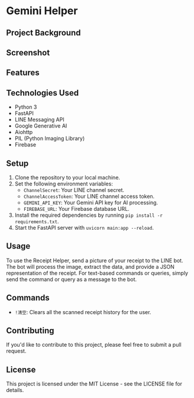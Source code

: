 # Gemini Helper

## Project Background

## Screenshot

## Features

## Technologies Used

- Python 3
- FastAPI
- LINE Messaging API
- Google Generative AI
- Aiohttp
- PIL (Python Imaging Library)
- Firebase

## Setup

1. Clone the repository to your local machine.
2. Set the following environment variables:
   - `ChannelSecret`: Your LINE channel secret.
   - `ChannelAccessToken`: Your LINE channel access token.
   - `GEMINI_API_KEY`: Your Gemini API key for AI processing.
   - `FIREBASE_URL`: Your Firebase database URL.
3. Install the required dependencies by running `pip install -r requirements.txt`.
4. Start the FastAPI server with `uvicorn main:app --reload`.

## Usage

To use the Receipt Helper, send a picture of your receipt to the LINE bot. The bot will process the image, extract the data, and provide a JSON representation of the receipt. For text-based commands or queries, simply send the command or query as a message to the bot.

## Commands

- `!清空`: Clears all the scanned receipt history for the user.

## Contributing

If you'd like to contribute to this project, please feel free to submit a pull request.

## License

This project is licensed under the MIT License - see the LICENSE file for details.
